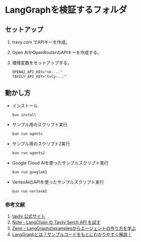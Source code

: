 # LangGraphを検証するフォルダ

## セットアップ

1. travy.com でAPIキーを作成。

2. Open AIかOpenRouterのAPIキーを作成する。

2. 環境変数をセットアップする。

    ```txt
    OPENAI_API_KEY="sk-..."
    TAVILY_API_KEY="tvly-..."
    ```

## 動かし方

- インストール

    ```bash
    bun install
    ```

- サンプル用のスクリプト実行

    ```bash
    bun run agents
    ```

- サンプル用のスクリプト2実行

    ```bash
    bun run agents2
    ```

- Google Cloud AIを使ったサンプルスクリプト実行

    ```bash
    bun run googleAI
    ```

- VertexAIのAPIを使ったサンプルスクリプト実行

    ```bash
    bun run vertexAI
    ```

### 参考文献
1. [tavily 公式サイト](https://tavily.com/)
2. [Note - LangChain の Tavily Serch API を試す](https://note.com/npaka/n/n9fe8a607c56e)
3. [Zenn - LangGraphのexamplesからエージェントの作り方を学ぶ](https://zenn.dev/zenkigen_tech/articles/536801e61d0689)
4. [LangGraphとは？サンプルコードをもとにわかりやすく解説！](https://book.st-hakky.com/data-science/langgraph-intro/)